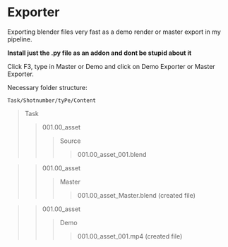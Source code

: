 # Exporter
Exporting blender files very fast as a demo render or master export in my pipeline.

**Install just the .py file as an addon and dont be stupid about it**

Click F3, type in Master or Demo and click on Demo Exporter or Master Exporter.


Necessary folder structure:

`Task/Shotnumber/tyPe/Content`

>Task
>>001.00_asset
>>>Source
>>>>001.00_asset_001.blend

>>001.00_asset
>>>Master
>>>>001.00_asset_Master.blend (created file)

>>001.00_asset
>>>Demo
>>>>001.00_asset_001.mp4 (created file)
